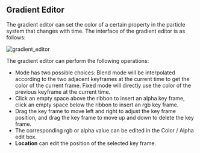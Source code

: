 ## Gradient Editor
The gradient editor can set the color of a certain property in the particle system that changes with time. The interface of the gradient editor is as follows:

![gradient_editor](img/gradient_editor.png)

The gradient editor can perform the following operations:

- Mode has two possible choices: Blend mode will be interpolated according to the two adjacent keyframes at the current time to get the color of the current frame. Fixed mode will directly use the color of the previous keyframe at the current time.
- Click an empty space above the ribbon to insert an alpha key frame, click an empty space below the ribbon to insert an rgb key frame.
- Drag the key frame to move left and right to adjust the key frame position, and drag the key frame to move up and down to delete the key frame.
- The corresponding rgb or alpha value can be edited in the Color / Alpha edit box.
- **Location** can edit the position of the selected key frame.